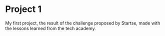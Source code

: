 # Project 1
My first project, the result of the challenge proposed by Startse, made with the lessons learned from the tech academy.
